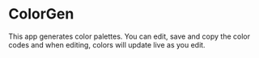 # ColorGen

This app generates color palettes. You can edit, save and copy the color codes and when editing, colors will update live as you edit.
